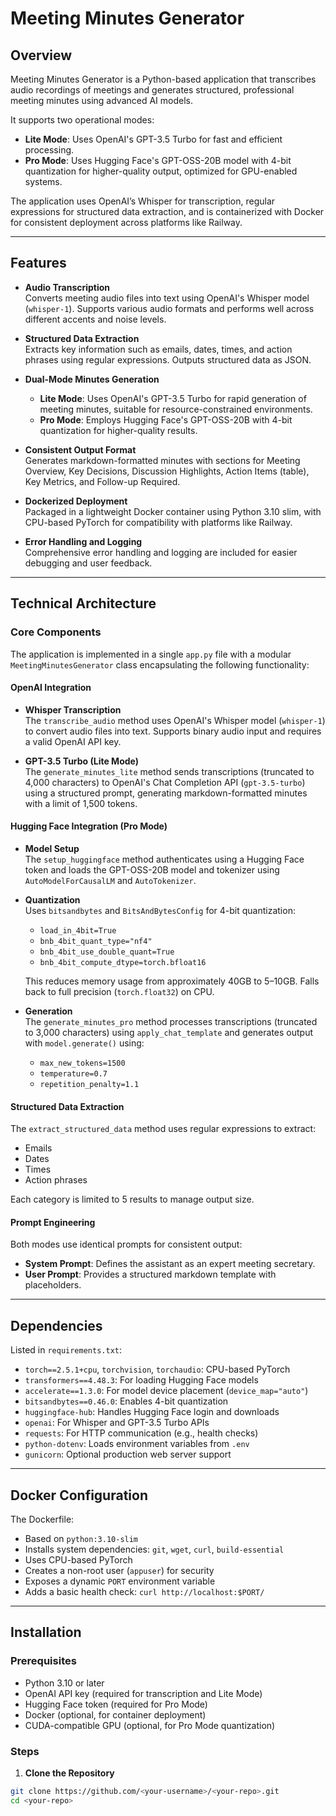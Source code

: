 # Meeting Minutes Generator

## Overview

Meeting Minutes Generator is a Python-based application that transcribes audio recordings of meetings and generates structured, professional meeting minutes using advanced AI models.

It supports two operational modes:

- **Lite Mode**: Uses OpenAI's GPT-3.5 Turbo for fast and efficient processing.
- **Pro Mode**: Uses Hugging Face's GPT-OSS-20B model with 4-bit quantization for higher-quality output, optimized for GPU-enabled systems.

The application uses OpenAI’s Whisper for transcription, regular expressions for structured data extraction, and is containerized with Docker for consistent deployment across platforms like Railway.

---

## Features

- **Audio Transcription**  
  Converts meeting audio files into text using OpenAI's Whisper model (`whisper-1`). Supports various audio formats and performs well across different accents and noise levels.

- **Structured Data Extraction**  
  Extracts key information such as emails, dates, times, and action phrases using regular expressions. Outputs structured data as JSON.

- **Dual-Mode Minutes Generation**
  - **Lite Mode**: Uses OpenAI's GPT-3.5 Turbo for rapid generation of meeting minutes, suitable for resource-constrained environments.
  - **Pro Mode**: Employs Hugging Face's GPT-OSS-20B with 4-bit quantization for higher-quality results.

- **Consistent Output Format**  
  Generates markdown-formatted minutes with sections for Meeting Overview, Key Decisions, Discussion Highlights, Action Items (table), Key Metrics, and Follow-up Required.

- **Dockerized Deployment**  
  Packaged in a lightweight Docker container using Python 3.10 slim, with CPU-based PyTorch for compatibility with platforms like Railway.

- **Error Handling and Logging**  
  Comprehensive error handling and logging are included for easier debugging and user feedback.

---

## Technical Architecture

### Core Components

The application is implemented in a single `app.py` file with a modular `MeetingMinutesGenerator` class encapsulating the following functionality:

#### OpenAI Integration

- **Whisper Transcription**  
  The `transcribe_audio` method uses OpenAI's Whisper model (`whisper-1`) to convert audio files into text. Supports binary audio input and requires a valid OpenAI API key.

- **GPT-3.5 Turbo (Lite Mode)**  
  The `generate_minutes_lite` method sends transcriptions (truncated to 4,000 characters) to OpenAI's Chat Completion API (`gpt-3.5-turbo`) using a structured prompt, generating markdown-formatted minutes with a limit of 1,500 tokens.

#### Hugging Face Integration (Pro Mode)

- **Model Setup**  
  The `setup_huggingface` method authenticates using a Hugging Face token and loads the GPT-OSS-20B model and tokenizer using `AutoModelForCausalLM` and `AutoTokenizer`.

- **Quantization**  
  Uses `bitsandbytes` and `BitsAndBytesConfig` for 4-bit quantization:
  - `load_in_4bit=True`
  - `bnb_4bit_quant_type="nf4"`
  - `bnb_4bit_use_double_quant=True`
  - `bnb_4bit_compute_dtype=torch.bfloat16`

  This reduces memory usage from approximately 40GB to 5–10GB. Falls back to full precision (`torch.float32`) on CPU.

- **Generation**  
  The `generate_minutes_pro` method processes transcriptions (truncated to 3,000 characters) using `apply_chat_template` and generates output with `model.generate()` using:
  - `max_new_tokens=1500`
  - `temperature=0.7`
  - `repetition_penalty=1.1`

#### Structured Data Extraction

The `extract_structured_data` method uses regular expressions to extract:
- Emails
- Dates
- Times
- Action phrases

Each category is limited to 5 results to manage output size.

#### Prompt Engineering

Both modes use identical prompts for consistent output:
- **System Prompt**: Defines the assistant as an expert meeting secretary.
- **User Prompt**: Provides a structured markdown template with placeholders.

---

## Dependencies

Listed in `requirements.txt`:

- `torch==2.5.1+cpu`, `torchvision`, `torchaudio`: CPU-based PyTorch
- `transformers==4.48.3`: For loading Hugging Face models
- `accelerate==1.3.0`: For model device placement (`device_map="auto"`)
- `bitsandbytes==0.46.0`: Enables 4-bit quantization
- `huggingface-hub`: Handles Hugging Face login and downloads
- `openai`: For Whisper and GPT-3.5 Turbo APIs
- `requests`: For HTTP communication (e.g., health checks)
- `python-dotenv`: Loads environment variables from `.env`
- `gunicorn`: Optional production web server support

---

## Docker Configuration

The Dockerfile:

- Based on `python:3.10-slim`
- Installs system dependencies: `git`, `wget`, `curl`, `build-essential`
- Uses CPU-based PyTorch
- Creates a non-root user (`appuser`) for security
- Exposes a dynamic `PORT` environment variable
- Adds a basic health check: `curl http://localhost:$PORT/`

---

## Installation

### Prerequisites

- Python 3.10 or later
- OpenAI API key (required for transcription and Lite Mode)
- Hugging Face token (required for Pro Mode)
- Docker (optional, for container deployment)
- CUDA-compatible GPU (optional, for Pro Mode quantization)

### Steps

1. **Clone the Repository**

```bash
git clone https://github.com/<your-username>/<your-repo>.git
cd <your-repo>
